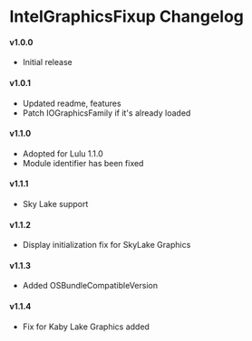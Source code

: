 IntelGraphicsFixup Changelog
============================
#### v1.0.0
- Initial release


#### v1.0.1
- Updated readme, features
- Patch IOGraphicsFamily if it's already loaded

#### v1.1.0
- Adopted for Lulu 1.1.0
- Module identifier has been fixed

#### v1.1.1
- Sky Lake support

#### v1.1.2
- Display initialization fix for SkyLake Graphics

#### v1.1.3
- Added OSBundleCompatibleVersion

#### v1.1.4
- Fix for Kaby Lake Graphics added

